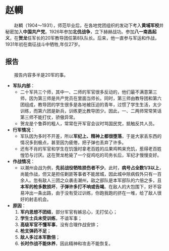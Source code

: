 # 赵輖
&emsp;&emsp;赵輖（1904～1931），师范毕业后，在各地党团组织的发动下考入**黄埔军校**并秘密加入**中国共产党**。1926年参加**北伐战争**，立下赫赫战功。参加**八一南昌起义**，在**贺龙**任军长的20军教导团任第8队队长。后来，他一直参与军运和作战，1931年初在南征战斗中牺牲,年仅27岁。

## 报告
&emsp;&emsp;报告内容多半是20军的事。

- **军队内部**：
	- 二十军共三个师，其中一、二师的军官很多反动的，他们最不满意第三师，因为第三师是共产党员在里面当师长。同时，第三师由教导团和第六团组成，教导团的学生很多是各地被压迫的青年，过惯了学生生活，太少训练，而第六团是新兵，训练更比教导团少。因此，一、二两师常常笑话第三师不能打仗，骄傲异常。
	- 贺龙是个鲁莽的粗人，常常在开军官会议时骂国民党，抵触反共人员。
- **行军情况**：
	- 军队因为多时不开差，所以**军纪上、精神上都很堕落**，于是大家丢东西的情况多到极点，甚至因为疲倦，把子弹也丢弃了许多。
	- 还有不肖的军官和学生在饥饿时拿老百姓的瓜果鸡鸭来充饥，惹得老百姓惶恐与讨厌。这在贺龙枪毙了一个捉鸡吃的司务长后，军纪才慢慢变好。
- **作战情况**：
	- 以潮州会战为例，**先前战役牺牲损伤者不少**。此时，**病号占全数1/3以上**，尚能作战，但又是担任剿匪等事者不能居城，因此城中除病假外只有一百余人。忽有敌人三团之众袭击潮州，敌之部队是本军部队的六倍之多，且**本军的枪多数损坏**，**子弹许多打不响或告竭**。在敌人的大包围下，好不容易冲出一条出路，由于没有受过训练，你跑我跑的挤在一堆，给了敌人很好的射击机会。
- **原因**：
	1. **军内思想不团结**，部分军官有嫉忌心，无打仗心；
	2. **学生士兵未受训练**，不谙军事； 
	3. **高级军官不懂军事**，没有合理作战安排；
	4. **枪支弹药不足**；
	5. **敌人多过本军数倍**；
	6. **长时作战不能休养**，因此精神和攻击不能恢复。
